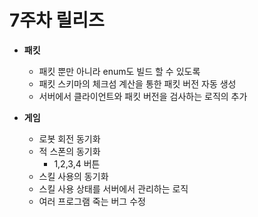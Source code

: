 7주차 릴리즈
====

* __패킷__
  * 패킷 뿐만 아니라 enum도 빌드 할 수 있도록
  * 패킷 스키마의 체크섬 계산을 통한 패킷 버전 자동 생성
  * 서버에서 클라이언트와 패킷 버전을 검사하는 로직의 추가

* __게임__
  * 로봇 회전 동기화
  * 적 스폰의 동기화
    * 1,2,3,4 버튼
  * 스킬 사용의 동기화
  * 스킬 사용 상태를 서버에서 관리하는 로직
  * 여러 프로그램 죽는 버그 수정
